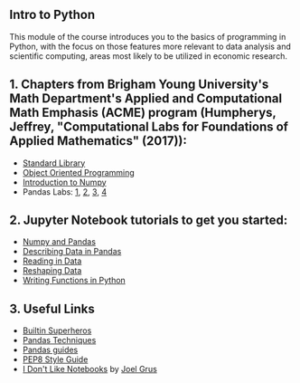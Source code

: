 ## Intro to Python
This module of the course introduces you to the basics of programming in Python, with the focus on those features more relevant to data analysis and scientific computing, areas most likely to be utilized in economic research.


## 1. Chapters from Brigham Young University's Math Department's Applied and Computational Math Emphasis (ACME) program (Humpherys, Jeffrey, "Computational Labs for Foundations of Applied Mathematics" (2017)):
* [Standard Library](https://github.com/jdebacker/CompEcon_Fall21/blob/master/Python/ACME_StandardLibrary.pdf)
* [Object Oriented Programming](https://github.com/jdebacker/CompEcon_Fall21/blob/master/Python/ACME_ObjectOriented.pdf)
* [Introduction to Numpy](https://github.com/jdebacker/CompEcon_Fall21/blob/master/Python/ACME_NumpyIntro.pdf)
* Pandas Labs: [1](https://github.com/jdebacker/CompEcon_Fall21/blob/master/Python/ACME_Pandas1.pdf), [2](https://github.com/jdebacker/CompEcon_Fall21/blob/master/Python/ACME_Pandas2.pdf), [3](https://github.com/jdebacker/CompEcon_Fall21/blob/master/Python/ACME_Pandas3.pdf), [4](https://github.com/jdebacker/CompEcon_Fall21/blob/master/Python/ACME_Pandas4.pdf)


## 2. Jupyter Notebook tutorials to get you started:
* [Numpy and Pandas](https://github.com/jdebacker/CompEcon_Fall21/blob/master/Python/PythonNumpyPandas.ipynb)
* [Describing Data in Pandas](https://github.com/jdebacker/CompEcon_Fall21/blob/master/Python/PythonDescribe.ipynb)
* [Reading in Data](https://github.com/jdebacker/CompEcon_Fall21/blob/master/Python/PythonReadIn.ipynb)
* [Reshaping Data](https://github.com/jdebacker/CompEcon_Fall21/blob/master/Python/PythonReshape.ipynb)
* [Writing Functions in Python](https://github.com/jdebacker/CompEcon_Fall21/blob/master/Python/PythonFuncs.ipynb)


## 3. Useful Links
* [Builtin Superheros](https://youtu.be/j6VSAsKAj98)
* [Pandas Techniques](https://medium.com/@sean.turner026/week-2-and-useful-pandas-techniques-2f5dd78a5a59)
* [Pandas guides](http://tomaugspurger.github.io/archives.html)
* [PEP8 Style Guide](https://www.python.org/dev/peps/pep-0008/)
* [I Don't Like Notebooks](https://t.co/30peBFwTbv) by [Joel Grus](https://joelgrus.com)
